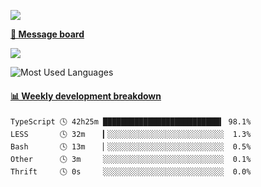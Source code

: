 [![](https://count.getloli.com/get/@SmaIIstars.github.readme)](https://count.getloli.com/)


[**💬 Message board**](https://chat.getloli.com/room/@SmaIIstars.github)

[![](https://chat.getloli.com/room/@SmaIIstars.github/svg?width=600&height=100&limit=20&theme=light&fontSize=14)](https://chat.getloli.com/room/@SmaIIstars.github)


![Most Used Languages](https://github-readme-stats.vercel.app/api/top-langs/?username=SmaIIstars&theme=dark&layout=compact)

<!-- waka-box start -->
#### <a href="https://gist.github.com/e31f5e1b7a15ee54e2fc8fca68aa5e2b" target="_blank">📊 Weekly development breakdown</a>
```text
TypeScript 🕓 42h25m ██████████████████████████▍ 98.1%
LESS       🕓 32m    ▎░░░░░░░░░░░░░░░░░░░░░░░░░░  1.3%
Bash       🕓 13m    ▏░░░░░░░░░░░░░░░░░░░░░░░░░░  0.5%
Other      🕓 3m     ░░░░░░░░░░░░░░░░░░░░░░░░░░░  0.1%
Thrift     🕓 0s     ░░░░░░░░░░░░░░░░░░░░░░░░░░░  0.0%
```
<!-- Powered by https://github.com/YouEclipse/waka-box-go . -->
<!-- waka-box end -->
